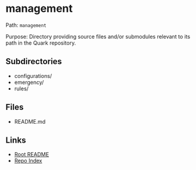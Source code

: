 # management

Path: `management`

Purpose: Directory providing source files and/or submodules relevant to its path in the Quark repository.

## Subdirectories
- configurations/
- emergency/
- rules/

## Files
- README.md

## Links
- [Root README](README.md)
- [Repo Index](repo_index.json)
